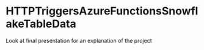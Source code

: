 # HTTPTriggersAzureFunctionsSnowflakeTableData
 
Look at final presentation for an explanation of the project
